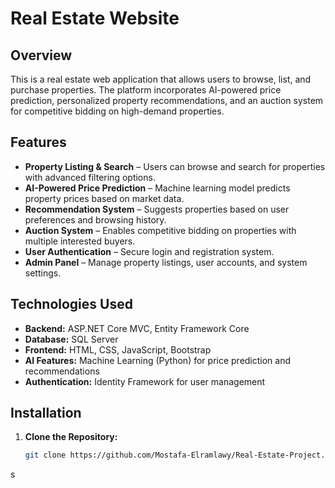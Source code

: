 # Real Estate Website

## Overview
This is a real estate web application that allows users to browse, list, and purchase properties. The platform incorporates AI-powered price prediction, personalized property recommendations, and an auction system for competitive bidding on high-demand properties.

## Features
- **Property Listing & Search** – Users can browse and search for properties with advanced filtering options.
- **AI-Powered Price Prediction** – Machine learning model predicts property prices based on market data.
- **Recommendation System** – Suggests properties based on user preferences and browsing history.
- **Auction System** – Enables competitive bidding on properties with multiple interested buyers.
- **User Authentication** – Secure login and registration system.
- **Admin Panel** – Manage property listings, user accounts, and system settings.

## Technologies Used
- **Backend:** ASP.NET Core MVC, Entity Framework Core
- **Database:** SQL Server
- **Frontend:** HTML, CSS, JavaScript, Bootstrap
- **AI Features:** Machine Learning (Python) for price prediction and recommendations
- **Authentication:** Identity Framework for user management

## Installation
1. **Clone the Repository:**
   ```sh
   git clone https://github.com/Mostafa-Elramlawy/Real-Estate-Project.git
s
